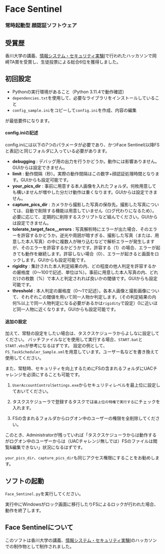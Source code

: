 # Face Sentinel
### 常時起動型 顔認証ソフトウェア

## 受賞歴
香川大学の講義、[情報システム・セキュリティ実験I](https://www2.st.kagawa-u.ac.jp/Portal/Public/Syllabus/DetailMain.aspx?lct_year=2023&lct_cd=5005310)で行われたハッカソンで岡崎TA賞を受賞し、生徒投票による総合6位を獲得しました。

## 初回設定
- Pythonの実行環境があること（Python 3.11.4で動作確認）
- `dependencies.txt`を使用して、必要なライブラリをインストールしていること
- `config_sample.ini`をコピーして`config.ini`を作成、内容の編集

が最低要件になります。

#### config.iniの記述

config.iniには以下の7つのパラメータが必要であり、かつFace Sentinel(以降FSと表記)と同じフォルダに入っている必要があります。
- **debugging** : デバッグ用の出力を行うかどうか。動作には影響ありません。GUIからは設定できません。
- **limit** : 動作間隔（秒）。実際の動作間隔はこの数字+顔認証処理時間となります。GUIからも設定可能です。
- **your_pics_dir** : 事前に用意する本人画像を入れたフォルダ。何枚用意しても構いませんが増やした分だけ動作は重くなります。GUIからは設定できません。
- **capture_pics_dir** : カメラから撮影した写真の保存先。撮影した写真については、自動で削除する機能は用意していません（ログ代わりになるため）。必要に応じて、定期的に削除するスクリプトなど組んでください。GUIからは設定できません。
- **tolerate_target_face__errors** : 写真解析時にエラーが出た場合、そのエラーを許容するかどうか。逆光や周囲が暗すぎる、撮影した写真（または、用意した本人写真）の中に複数人が映り込むなどで解析エラーが発生しますが、そのエラーを許容するかどうかです。許容する（1）の場合、エラーが起きても動作を継続します。許容しない場合（0）、エラーが起きると画面をロックします。GUIからも設定可能です。
- **rigidity** : 集計された本人判定結果の内、どの程度の他人判定を許容するかの厳格度（0～100で記述、単位は%）。事前に用意した本人写真の内、どれだけの枚数（%）で本人と判定されれば良いかの閾値です。GUIからも設定可能です。
- **threshold** : 本人判定の厳格度（0～1で記述）。各本人画像と撮影画像について、それぞれこの閾値を用いて同一人物か判定します。（その判定結果の内何%以上で同一人物判定になる必要があるかは`rigidity`で設定）0に近いほど同一人物に近くなります。GUIからも設定可能です。


#### 追加の設定

加えて、常駐の設定をしたい場合は、タスクスケジューラからよしなに設定してください。
バッチファイルなどを使用して実行する場合、`START.bat`と`START.vbs`が参考になるはずです。
設定の例として、`FS_TaskScheduler_Sample.xml`を用意しています。ユーザー名などを書き換えて使用してください。

また、常駐時、セキュリティを向上するためにFSの含まれるフォルダにUACチャレンジを必須にすることも可能です。

1. `UserAccountControlSettings.exe`からセキュリティレベルを最上位に設定しておいてください。

2. タスクスケジューラで登録するタスクでは`最上位の特権で実行する`にチェックを入れます。

3. FSの含まれるフォルダからログオン中のユーザーの権限を全削除してください。

このとき、Administratorが残っていれば「タスクスケジューラからは動作するがログオン中のユーザーからは（UACチャレンジ無しでは）FSのファイルは閲覧&編集できない」状況になるはずです。

`your_pics_dir`、`capture_pics_dir`も同じアクセス権限にすることをお勧めします。


## ソフトの起動
`Face_Sentinel.py`を実行してください。

実行中にWindowsがロック画面に移行したりFSによるロックが行われた場合、動作を終了します。


## Face Sentinelについて
このソフトは香川大学の講義、[情報システム・セキュリティ実験I](https://www2.st.kagawa-u.ac.jp/Portal/Public/Syllabus/DetailMain.aspx?lct_year=2023&lct_cd=5005310)のハッカソンでの制作物として制作されました。
